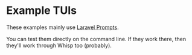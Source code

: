 # Example TUIs
These examples mainly use [Laravel Prompts](https://laravel.com/docs/12.x/prompts#main-content).

You can test them directly on the command line. If they work there, then they'll work through Whisp too (probably).
